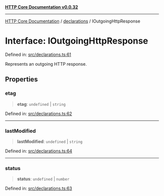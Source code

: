 [**HTTP Core Documentation v0.0.32**](../../README.md)

***

[HTTP Core Documentation](../../modules.md) / [declarations](../README.md) / IOutgoingHttpResponse

# Interface: IOutgoingHttpResponse

Defined in: [src/declarations.ts:61](https://github.com/stonemjs/http-core/blob/680e946aeb5100b42b4836417719aba730586478/src/declarations.ts#L61)

Represents an outgoing HTTP response.

## Properties

### etag

> **etag**: `undefined` \| `string`

Defined in: [src/declarations.ts:62](https://github.com/stonemjs/http-core/blob/680e946aeb5100b42b4836417719aba730586478/src/declarations.ts#L62)

***

### lastModified

> **lastModified**: `undefined` \| `string`

Defined in: [src/declarations.ts:64](https://github.com/stonemjs/http-core/blob/680e946aeb5100b42b4836417719aba730586478/src/declarations.ts#L64)

***

### status

> **status**: `undefined` \| `number`

Defined in: [src/declarations.ts:63](https://github.com/stonemjs/http-core/blob/680e946aeb5100b42b4836417719aba730586478/src/declarations.ts#L63)
